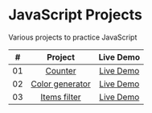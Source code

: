 # JavaScript Projects

Various projects to practice JavaScript


|  #  |            Project             | Live Demo |
| :-: | :----------------------------: | :-------: |
| 01  |       [Counter](https://github.com/elimeluap/JavaScript-Projects/tree/master/Counter)       | [Live Demo](https://codepen.io/peantoine-dev/full/oNwBLgd)  |
| 02  |     [Color generator](https://github.com/elimeluap/JavaScript-Projects/tree/master/Color%20generator)    | [Live Demo](https://codepen.io/peantoine-dev/full/zYzNBzp)  |
| 03  |     [Items filter](https://github.com/elimeluap/JavaScript-Projects/tree/master/Items%20filter)    | [Live Demo](https://codepen.io/peantoine-dev/full/qBjmONj)  |
